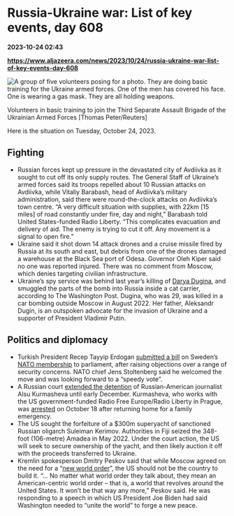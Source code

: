 # Russia-Ukraine war: List of key events, day 608

**2023-10-24 02:43**

**https://www.aljazeera.com/news/2023/10/24/russia-ukraine-war-list-of-key-events-day-608**

![A group of five volunteers posing for a photo. They are doing basic training for the Ukraine armed forces. One of the men has covered his face. One is wearing a gas mask. They are all holding weapons.](https://www.aljazeera.com/wp-content/uploads/2023/10/2023-10-23T180956Z_1900914356_RC2WK3AEGGPW_RTRMADP_3_UKRAINE-CRISIS-KYIV-REGION-1698108929.jpg?resize=770%2C513&quality=80)

Volunteers in basic training to join the Third Separate Assault Brigade of the Ukrainian Armed Forces \[Thomas Peter/Reuters\]

Here is the situation on Tuesday, October 24, 2023.

Fighting
--------

*   Russian forces kept up pressure in the devastated city of Avdiivka as it sought to cut off its only supply routes. The General Staff of Ukraine’s armed forces said its troops repelled about 10 Russian attacks on Avdiivka, while Vitaliy Barabash, head of Avdiivka’s military administration, said there were round-the-clock attacks on Avdiivka’s town centre. “A very difficult situation with supplies, with 22km \[15 miles\] of road constantly under fire, day and night,” Barabash told United States-funded Radio Liberty. “This complicates evacuation and delivery of aid. The enemy is trying to cut it off. Any movement is a signal to open fire.”
*   Ukraine said it shot down 14 attack drones and a cruise missile fired by Russia at its south and east, but debris from one of the drones damaged a warehouse at the Black Sea port of Odesa. Governor Oleh Kiper said no one was reported injured. There was no comment from Moscow, which denies targeting civilian infrastructure.
*   Ukraine’s spy service was behind last year’s killing of [Darya Dugina](https://www.aljazeera.com/news/2022/8/21/daughter-of-prominent-russian-nationalist-killed-in-car-bombing), and smuggled the parts of the bomb into Russia inside a cat carrier, according to The Washington Post. Dugina, who was 29, was killed in a car bombing outside Moscow in August 2022. Her father, Aleksandr Dugin, is an outspoken advocate for the invasion of Ukraine and a supporter of President Vladimir Putin.

Politics and diplomacy
----------------------

*   Turkish President Recep Tayyip Erdogan [submitted a bill](https://www.aljazeera.com/news/2023/10/23/turkeys-erdogan-submits-swedens-bid-for-nato-membership-to-parliament) on Sweden’s [NATO membership](https://www.aljazeera.com/news/2023/7/11/why-turkey-changed-its-stance-on-swedens-nato-membership-2) to parliament, after raising objections over a range of security concerns. NATO chief Jens Stoltenberg said he welcomed the move and was looking forward to a “speedy vote”.
*   A Russian court [extended the detention](https://www.aljazeera.com/news/2023/10/23/russian-court-extends-detention-of-us-journalist-alsu-kurmasheva) of Russian-American journalist Alsu Kurmasheva until early December. Kurmasheva, who works with the US government-funded Radio Free Europe/Radio Liberty in Prague, was [arrested](https://www.aljazeera.com/news/2023/10/19/russia-detains-journalist-with-dual-russian-and-us-citizenship) on October 18 after returning home for a family emergency.
*   The US sought the forfeiture of a $300m superyacht of sanctioned Russian oligarch Suleiman Kerimov. Authorities in Fiji seized the 348-foot (106-metre) Amadea in May 2022. Under the court action, the US will seek to secure ownership of the yacht, and then likely auction it off with the proceeds transferred to Ukraine.
*   Kremlin spokesperson Dmitry Peskov said that while Moscow agreed on the need for a “[new world order](https://www.aljazeera.com/news/2023/10/23/russia-says-us-will-not-be-at-the-centre-of-new-world-order)”, the US should not be the country to build it. “… No matter what world order they talk about, they mean an American-centric world order – that is, a world that revolves around the United States. It won’t be that way any more,” Peskov said. He was responding to a speech in which US President Joe Biden had said Washington needed to “unite the world” to forge a new peace.
